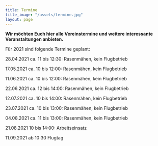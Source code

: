 ```yaml
---
title: Termine
title_image: "/assets/termine.jpg"
layout: page
---
```


**Wir möchten Euch hier alle Vereinstermine und weitere interessante Veranstaltungen anbieten.**

Für 2021 sind folgende Termine geplant:

28.04.2021 ca. 11 bis 12:30: Rasenmähen, kein Flugbetrieb

17.05.2021 ca. 10 bis 12:00: Rasenmähen, kein Flugbetrieb

11.06.2021 ca. 10 bis 12:00: Rasenmähen, kein Flugbetrieb

22.06.2021 ca. 12 bis 14:00: Rasenmähen, kein Flugbetrieb

12.07.2021 ca. 10 bis 14:00: Rasenmähen, kein Flugbetrieb

23.07.2021 ca. 10 bis 13:00: Rasenmähen, kein Flugbetrieb

04.08.2021 ca. 11 bis 13:00: Rasenmähen, kein Flugbetrieb

21.08.2021 10 bis 14:00: Arbeitseinsatz

11.09.2021 ab 10:30 Flugtag
